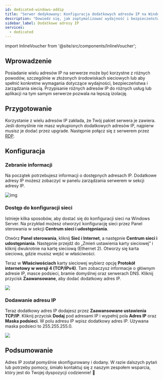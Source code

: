 ```yaml
---
id: dedicated-windows-addip
title: "Serwer dedykowany: Konfiguracja dodatkowych adresów IP na Windows"
description: "Dowiedz się, jak zoptymalizować wydajność i bezpieczeństwo serwera, skutecznie korzystając z wielu adresów IP → Sprawdź teraz"
sidebar_label: Dodatkowe adresy IP
services:
  - dedicated
---
```


import InlineVoucher from '@site/src/components/InlineVoucher';

## Wprowadzenie

Posiadanie wielu adresów IP na serwerze może być korzystne z różnych powodów, szczególnie w złożonych środowiskach sieciowych lub aby spełnić konkretne wymagania dotyczące wydajności, bezpieczeństwa i zarządzania siecią. Przypisanie różnych adresów IP do różnych usług lub aplikacji na tym samym serwerze pozwala na lepszą izolację.

<InlineVoucher />


## Przygotowanie

Korzystanie z wielu adresów IP zakłada, że Twój pakiet serwera je zawiera. Jeśli domyślnie nie masz wykupionych dodatkowych adresów IP, najpierw musisz je dodać przez upgrade. Następnie połącz się z serwerem przez [RDP](dedicated-windows-userdp).




## Konfiguracja



### Zebranie informacji

Na początek potrzebujesz informacji o dostępnych adresach IP. Dodatkowe adresy IP możesz zobaczyć w panelu zarządzania serwerem w sekcji adresy IP.

![img](https://screensaver01.zap-hosting.com/index.php/s/zAfKskX42rMSRmb/preview)





### Dostęp do konfiguracji sieci

Istnieje kilka sposobów, aby dostać się do konfiguracji sieci na Windows Server. Na przykład możesz otworzyć konfigurację sieci przez Panel sterowania w sekcji **Centrum sieci i udostępniania**.

Otwórz **Panel sterowania**, kliknij **Sieć i Internet**, a następnie **Centrum sieci i udostępniania**. Następnie przejdź do „Zmień ustawienia karty sieciowej” i kliknij dwukrotnie na kartę sieciową (Ethernet 2). Otworzy się karta sieciowa, gdzie musisz wejść w właściwości.

Teraz w **Właściwościach** karty sieciowej wybierz opcję **Protokół internetowy w wersji 4 (TCP/IPv4)**. Tam zobaczysz informacje o głównym adresie IP, masce podsieci, bramie domyślnej oraz serwerach DNS. Kliknij przycisk **Zaawansowane**, aby dodać dodatkowy adres IP.

![](https://screensaver01.zap-hosting.com/index.php/s/KtBawR89RASs4Jc/preview)



### Dodawanie adresu IP

Teraz dodatkowy adres IP dodajesz przez **Zaawansowane ustawienia TCP/IP**. Kliknij przycisk **Dodaj** pod adresami IP i wypełnij pola **Adres IP** oraz **Maska podsieci**. W polu adresu IP wpisz dodatkowy adres IP. Używana maska podsieci to 255.255.255.0.

![](https://screensaver01.zap-hosting.com/index.php/s/gsaceiYPqdiMC7x/preview)



## Podsumowanie

Adres IP został pomyślnie skonfigurowany i dodany. W razie dalszych pytań lub potrzeby pomocy, śmiało kontaktuj się z naszym zespołem wsparcia, który jest do Twojej dyspozycji codziennie! 🙂

<InlineVoucher />